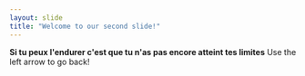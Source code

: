 ```yaml
---
layout: slide
title: "Welcome to our second slide!"
---
```

**Si tu peux l'endurer c'est que tu n'as pas encore atteint tes limites**
Use the left arrow to go back!
